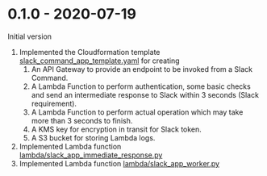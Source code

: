 0.1.0 - 2020-07-19
==================

Initial version
1. Implemented the Cloudformation template [slack_command_app_template.yaml](
   cloudformation/slack_command_app_template.yaml) for creating 
    1. An API Gateway to provide an endpoint to be invoked from a Slack Command.
    2. A Lambda Function to perform authentication, some basic checks and send an intermediate response to Slack
       within 3 seconds (Slack requirement).
    3. A Lambda Function to perform actual operation which may take more than 3 seconds to finish.
    4. A KMS key for encryption in transit for Slack token.
    5. A S3 bucket for storing Lambda logs.
2. Implemented Lambda function [lambda/slack_app_immediate_response.py](lambda/slack_app_immediate_response.py)
3. Implemented Lambda function [lambda/slack_app_worker.py](lambda/slack_app_worker.py)
